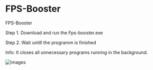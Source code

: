 # FPS-Booster
FPS-Booster

Step 1. Download and run the Fps-booster.exe

Step 2. Wait unitll the programm is finished 

Info: It closes all unnecessary programs running in the background.



![images](https://github.com/user-attachments/assets/d30c1590-d6b0-4152-8f3f-d91397e91d1a)
